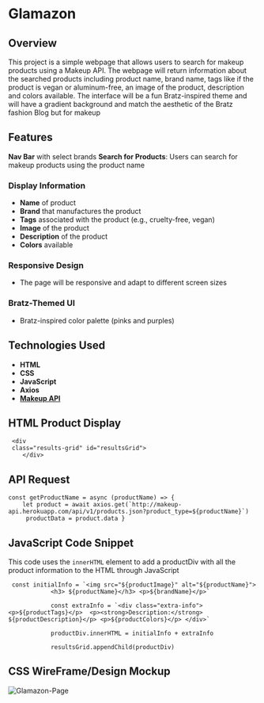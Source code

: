 # Glamazon
## Overview
This project is a simple webpage that allows users to search for makeup products using a Makeup API. The webpage will return information about the searched products including product name, brand name, tags like if the product is vegan or aluminum-free, an image of the product, description and colors available. The interface will be a fun Bratz-inspired theme and will have a gradient background and match the aesthetic of the Bratz fashion Blog but for makeup

## Features
**Nav Bar** with select brands
**Search for Products**: Users can search for makeup products using the product name
### Display Information 
- **Name** of product
- **Brand** that manufactures the product
- **Tags** associated with the product (e.g., cruelty-free, vegan)
- **Image** of the product
- **Description** of the product
- **Colors** available

### Responsive Design
- The page will be responsive and adapt to different screen sizes
### Bratz-Themed UI
- Bratz-inspired color palette (pinks and purples)

## Technologies Used 
- **HTML**
- **CSS**
- **JavaScript**
- **Axios**
- [**Makeup API**](https://makeup-api.herokuapp.com/)

## HTML Product Display
```
 <div 
 class="results-grid" id="resultsGrid">
    </div>     
```

## API Request
```
const getProductName = async (productName) => {
    let product = await axios.get(`http://makeup-api.herokuapp.com/api/v1/products.json?product_type=${productName}`)
     productData = product.data }
```
## JavaScript Code Snippet
This code uses the `innerHTML` element to add a productDiv with all the product information to the HTML through JavaScript
```
 const initialInfo = `<img src="${productImage}" alt="${productName}">
            <h3> ${productName}</h3> <p>${brandName}</p>`

            const extraInfo = `<div class="extra-info"> <p>${productTags}</p>  <p><strong>Description:</strong> ${productDescription}</p> <p>${productColors}</p> </div>`

            productDiv.innerHTML = initialInfo + extraInfo

            resultsGrid.appendChild(productDiv)
```
## CSS WireFrame/Design Mockup
![Glamazon-Page](https://github.com/user-attachments/assets/48a72c04-2bab-4929-b2c5-15133d472fa2)




